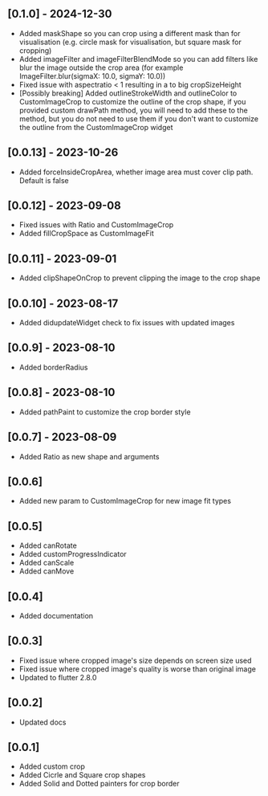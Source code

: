 ## [0.1.0] - 2024-12-30

- Added maskShape so you can crop using a different mask than for visualisation (e.g. circle mask for visualisation, but square mask for cropping)
- Added imageFilter and imageFilterBlendMode so you can add filters like blur the image outside the crop area (for example ImageFilter.blur(sigmaX: 10.0, sigmaY: 10.0))
- Fixed issue with aspectratio < 1 resulting in a to big cropSizeHeight
- [Possibly breaking] Added outlineStrokeWidth and outlineColor to CustomImageCrop to customize the outline of the crop shape, if you provided custom drawPath method, you will need to add these to the method, but you do not need to use them if you don't want to customize the outline from the CustomImageCrop widget

## [0.0.13] - 2023-10-26

- Added forceInsideCropArea, whether image area must cover clip path. Default is false

## [0.0.12] - 2023-09-08

- Fixed issues with Ratio and CustomImageCrop
- Added fillCropSpace as CustomImageFit

## [0.0.11] - 2023-09-01

- Added clipShapeOnCrop to prevent clipping the image to the crop shape

## [0.0.10] - 2023-08-17

- Added didupdateWidget check to fix issues with updated images

## [0.0.9] - 2023-08-10

- Added borderRadius

## [0.0.8] - 2023-08-10

- Added pathPaint to customize the crop border style

## [0.0.7] - 2023-08-09

- Added Ratio as new shape and arguments

## [0.0.6]

- Added new param to CustomImageCrop for new image fit types

## [0.0.5]

- Added canRotate
- Added customProgressIndicator
- Added canScale
- Added canMove

## [0.0.4]

- Added documentation

## [0.0.3]

- Fixed issue where cropped image's size depends on screen size used
- Fixed issue where cropped image's quality is worse than original image
- Updated to flutter 2.8.0

## [0.0.2]

- Updated docs

## [0.0.1]

- Added custom crop
- Added Cicrle and Square crop shapes
- Added Solid and Dotted painters for crop border
